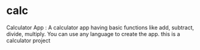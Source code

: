 # calc
Calculator App : A calculator app having basic functions like add, subtract, divide, multiply. You can use any language to create the app.
this is a calculator project
